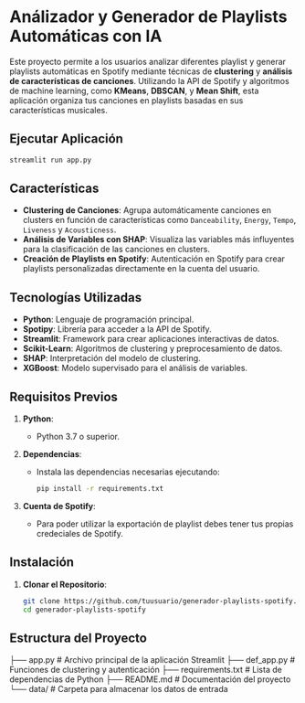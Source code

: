 # Análizador y Generador de Playlists Automáticas con IA

Este proyecto permite a los usuarios analizar diferentes playlist y generar playlists automáticas en Spotify mediante técnicas de **clustering** y **análisis de características de canciones**. Utilizando la API de Spotify y algoritmos de machine learning, como **KMeans**, **DBSCAN**, y **Mean Shift**, esta aplicación organiza tus canciones en playlists basadas en sus características musicales.

## Ejecutar Aplicación

```bash
streamlit run app.py
```

## Características

- **Clustering de Canciones**: Agrupa automáticamente canciones en clusters en función de características como `Danceability`, `Energy`, `Tempo`, `Liveness` y `Acousticness`.
- **Análisis de Variables con SHAP**: Visualiza las variables más influyentes para la clasificación de las canciones en clusters.
- **Creación de Playlists en Spotify**: Autenticación en Spotify para crear playlists personalizadas directamente en la cuenta del usuario.

## Tecnologías Utilizadas

- **Python**: Lenguaje de programación principal.
- **Spotipy**: Librería para acceder a la API de Spotify.
- **Streamlit**: Framework para crear aplicaciones interactivas de datos.
- **Scikit-Learn**: Algoritmos de clustering y preprocesamiento de datos.
- **SHAP**: Interpretación del modelo de clustering.
- **XGBoost**: Modelo supervisado para el análisis de variables.

## Requisitos Previos

1. **Python**:
   - Python 3.7 o superior.

2. **Dependencias**:
   - Instala las dependencias necesarias ejecutando:
     ```bash
     pip install -r requirements.txt
     ```

3. **Cuenta de Spotify**:
   - Para poder utilizar la exportación de playlist debes tener tus propias credeciales de Spotify.

## Instalación

1. **Clonar el Repositorio**:
   ```bash
   git clone https://github.com/tuusuario/generador-playlists-spotify.git
   cd generador-playlists-spotify

## Estructura del Proyecto

├── app.py                   # Archivo principal de la aplicación Streamlit
├── def_app.py               # Funciones de clustering y autenticación
├── requirements.txt         # Lista de dependencias de Python
├── README.md                # Documentación del proyecto
└── data/                    # Carpeta para almacenar los datos de entrada
